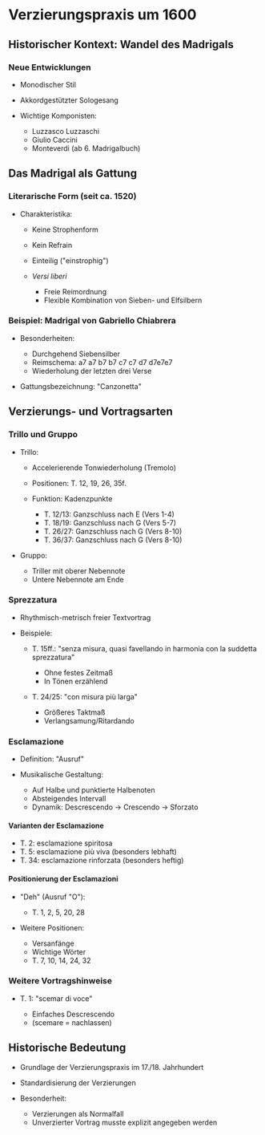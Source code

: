 <!--
author: Dennis Ried
email: dennis.ried@musikwiss.uni-halle.de
version: 1.0.0
language: de
narrator: Deutsch Female
comment: Verzierungspraxis um 1600 (Sitzung 4)
-->

# Verzierungspraxis um 1600

## Historischer Kontext: Wandel des Madrigals

### Neue Entwicklungen
* Monodischer Stil
* Akkordgestützter Sologesang
* Wichtige Komponisten:

  * Luzzasco Luzzaschi
  * Giulio Caccini
  * Monteverdi (ab 6. Madrigalbuch)

## Das Madrigal als Gattung

### Literarische Form (seit ca. 1520)
* Charakteristika:

  * Keine Strophenform
  * Kein Refrain
  * Einteilig ("einstrophig")
  * _Versi liberi_

    * Freie Reimordnung
    * Flexible Kombination von Sieben- und Elfsilbern

### Beispiel: Madrigal von Gabriello Chiabrera
* Besonderheiten:

  * Durchgehend Siebensilber
  * Reimschema: a7 a7 b7 b7 c7 c7 d7 d7e7e7
  * Wiederholung der letzten drei Verse

* Gattungsbezeichnung: "Canzonetta"

## Verzierungs- und Vortragsarten

### Trillo und Gruppo
* Trillo:

  * Accelerierende Tonwiederholung (Tremolo)
  * Positionen: T. 12, 19, 26, 35f.
  * Funktion: Kadenzpunkte

    * T. 12/13: Ganzschluss nach E (Vers 1-4)
    * T. 18/19: Ganzschluss nach G (Vers 5-7)
    * T. 26/27: Ganzschluss nach G (Vers 8-10)
    * T. 36/37: Ganzschluss nach G (Vers 8-10)

* Gruppo:

  * Triller mit oberer Nebennote
  * Untere Nebennote am Ende

### Sprezzatura
* Rhythmisch-metrisch freier Textvortrag
* Beispiele:

  * T. 15ff.: "senza misura, quasi favellando in harmonia con la suddetta sprezzatura"
    * Ohne festes Zeitmaß
    * In Tönen erzählend

  * T. 24/25: "con misura più larga"
    * Größeres Taktmaß
    * Verlangsamung/Ritardando

### Esclamazione
* Definition: "Ausruf"
* Musikalische Gestaltung:

  * Auf Halbe und punktierte Halbenoten
  * Absteigendes Intervall
  * Dynamik: Descrescendo → Crescendo → Sforzato

#### Varianten der Esclamazione
* T. 2: esclamazione spiritosa
* T. 5: esclamazione più viva (besonders lebhaft)
* T. 34: esclamazione rinforzata (besonders heftig)

#### Positionierung der Esclamazioni
* "Deh" (Ausruf "O"):

  * T. 1, 2, 5, 20, 28

* Weitere Positionen:

  * Versanfänge
  * Wichtige Wörter
  * T. 7, 10, 14, 24, 32

### Weitere Vortragshinweise
* T. 1: "scemar di voce"

  * Einfaches Descrescendo
  * (scemare = nachlassen)

## Historische Bedeutung
* Grundlage der Verzierungspraxis im 17./18. Jahrhundert
* Standardisierung der Verzierungen
* Besonderheit: 

  * Verzierungen als Normalfall
  * Unverzierter Vortrag musste explizit angegeben werden

